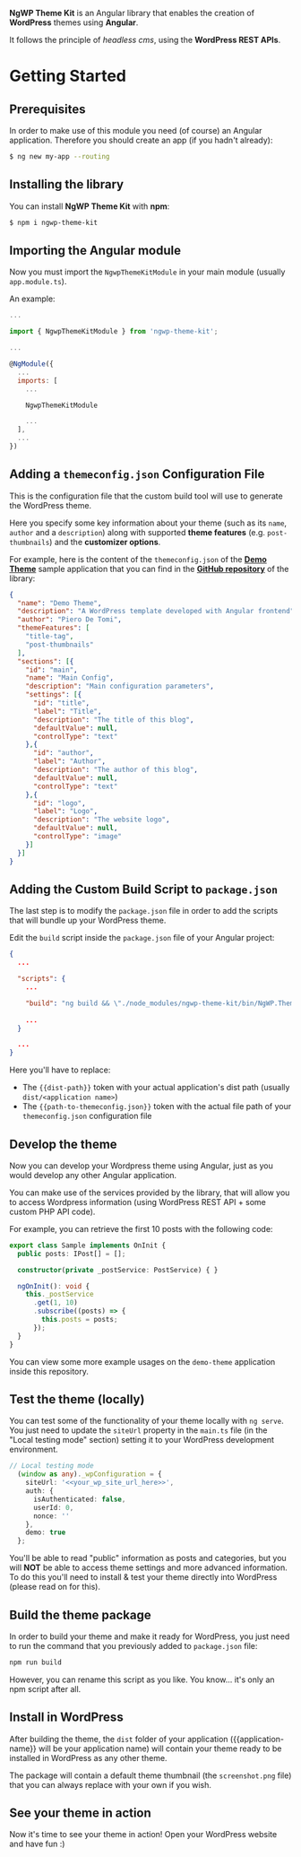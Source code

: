 **NgWP Theme Kit** is an Angular library that enables the creation of **WordPress** themes using **Angular**.

It follows the principle of _headless cms_, using the **WordPress REST APIs**.

# Getting Started

## Prerequisites
In order to make use of this module you need (of course) an Angular application.
Therefore you should create an app (if you hadn't already):

```bash
$ ng new my-app --routing
```

## Installing the library
You can install **NgWP Theme Kit** with **npm**:

```bash
$ npm i ngwp-theme-kit
```

## Importing the Angular module
Now you must import the ```NgwpThemeKitModule``` in your main module (usually ```app.module.ts```).

An example:

```js
...

import { NgwpThemeKitModule } from 'ngwp-theme-kit';

...

@NgModule({
  ...
  imports: [
    ...

    NgwpThemeKitModule

    ...
  ],
  ...
})
```

## Adding a ```themeconfig.json``` Configuration File
This is the configuration file that the custom build tool will use to generate the WordPress theme.

Here you specify some key information about your theme (such as its ```name```, ```author``` and a ```description```) along with supported **theme features** (e.g. ```post-thumbnails```) and the **customizer options**.

For example, here is the content of the ```themeconfig.json``` of the [**Demo Theme**](https://github.com/pierodetomi/ngwp-theme-kit/tree/master/angular/demo-theme) sample application that you can find in the [**GitHub repository**](https://github.com/pierodetomi/ngwp-theme-kit) of the library:

```json
{
  "name": "Demo Theme",
  "description": "A WordPress template developed with Angular frontend",
  "author": "Piero De Tomi",
  "themeFeatures": [
    "title-tag",
    "post-thumbnails"
  ],
  "sections": [{
    "id": "main",
    "name": "Main Config",
    "description": "Main configuration parameters",
    "settings": [{
      "id": "title",
      "label": "Title",
      "description": "The title of this blog",
      "defaultValue": null,
      "controlType": "text"
    },{
      "id": "author",
      "label": "Author",
      "description": "The author of this blog",
      "defaultValue": null,
      "controlType": "text"
    },{
      "id": "logo",
      "label": "Logo",
      "description": "The website logo",
      "defaultValue": null,
      "controlType": "image"
    }]
  }]
}
```

## Adding the Custom Build Script to ```package.json```
The last step is to modify the ```package.json``` file in order to add the scripts that will bundle up your WordPress theme.

Edit the ```build``` script inside the ```package.json``` file of your Angular project:

```json
{
  ...

  "scripts": {
    ...

    "build": "ng build && \"./node_modules/ngwp-theme-kit/bin/NgWP.ThemeBuilder.exe\" {{dist-path}} {{path-to-themeconfig.json}}",
    
    ...
  }

  ...
}
```

Here you'll have to replace:
- The ```{{dist-path}}``` token with your actual application's dist path (usually ```dist/<application name>```)
- The ```{{path-to-themeconfig.json}}``` token with the actual file path of your ```themeconfig.json``` configuration file

## Develop the theme
Now you can develop your Wordpress theme using Angular, just as you would develop any other Angular application.

You can make use of the services provided by the library, that will allow you to access Wordpress information (using WordPress REST API + some custom PHP API code).

For example, you can retrieve the first 10 posts with the following code:

```Typescript
export class Sample implements OnInit {
  public posts: IPost[] = [];

  constructor(private _postService: PostService) { }

  ngOnInit(): void {
    this._postService
      .get(1, 10)
      .subscribe((posts) => {
        this.posts = posts;
      });
  }
}
```

You can view some more example usages on the ```demo-theme``` application inside this repository.

## Test the theme (locally)
You can test some of the functionality of your theme locally with ```ng serve```.
You just need to update the ```siteUrl``` property in the ```main.ts``` file (in the "Local testing mode" section) setting it to your WordPress development environment.

```Typescript
// Local testing mode
  (window as any)._wpConfiguration = {
    siteUrl: '<<your_wp_site_url_here>>',
    auth: {
      isAuthenticated: false,
      userId: 0,
      nonce: ''
    },
    demo: true
  };
```

You'll be able to read "public" information as posts and categories, but you will **NOT** be able to access theme settings and more advanced information.
To do this you'll need to install & test your theme directly into WordPress (please read on for this).

## Build the theme package
In order to build your theme and make it ready for WordPress, you just need to run the command that you previously added to ```package.json``` file:

```bash
npm run build
```

However, you can rename this script as you like. You know... it's only an npm script after all.

## Install in WordPress
After building the theme, the ```dist``` folder of your application ({{application-name}} will be your application name) will contain your theme ready to be installed in WordPress as any other theme.

The package will contain a default theme thumbnail (the ```screenshot.png``` file) that you can always replace with your own if you wish.

## See your theme in action
Now it's time to see your theme in action! Open your WordPress website and have fun :)